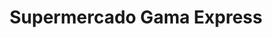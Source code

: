 ---
title: "Supermercado Gama Express"
url: /caracas/supermercado-gama-express-av-principal-de-boleita/
shop: Supermarkt
---